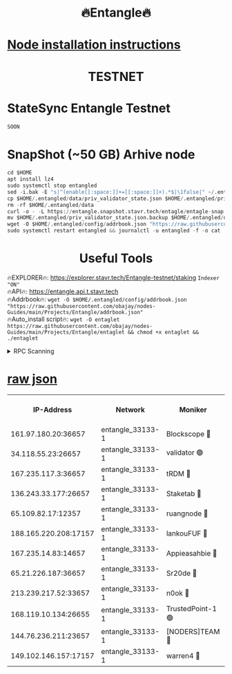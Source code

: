 <h1 align="center"> 🔥Entangle🔥</h1>

[Node installation instructions](https://github.com/obajay/nodes-Guides/tree/main/Projects/Entangle)
=

<h1 align="center"> TESTNET</h1>

# StateSync Entangle Testnet
```python
SOON
```
# SnapShot (~50 GB) Arhive node
```python
cd $HOME
apt install lz4
sudo systemctl stop entangled
sed -i.bak -E "s|^(enable[[:space:]]+=[[:space:]]+).*$|\1false|" ~/.entangled/config/config.toml
cp $HOME/.entangled/data/priv_validator_state.json $HOME/.entangled/priv_validator_state.json.backup
rm -rf $HOME/.entangled/data
curl -o - -L https://entangle.snapshot.stavr.tech/entagle/entagle-snap.tar.lz4 | lz4 -c -d - | tar -x -C $HOME/.entangled --strip-components 2
mv $HOME/.entangled/priv_validator_state.json.backup $HOME/.entangled/data/priv_validator_state.json
wget -O $HOME/.entangled/config/addrbook.json "https://raw.githubusercontent.com/obajay/nodes-Guides/main/Projects/Entangle/addrbook.json"
sudo systemctl restart entangled && journalctl -u entangled -f -o cat
```
 <h1 align="center"> Useful Tools</h1>
 
🔥EXPLORER🔥: https://explorer.stavr.tech/Entangle-testnet/staking        `Indexer "ON"` \
🔥API🔥:      https://entangle.api.t.stavr.tech \
🔥Addrbook🔥: ```wget -O $HOME/.entangled/config/addrbook.json "https://raw.githubusercontent.com/obajay/nodes-Guides/main/Projects/Entangle/addrbook.json"``` \
🔥Auto_install script🔥:  `wget -O entaglet https://raw.githubusercontent.com/obajay/nodes-Guides/main/Projects/Entangle/entaglet && chmod +x entaglet && ./entaglet`


<details>
<summary>RPC Scanning</summary>

<h2 align="center"> We scan nodes in real time every 4 hours. And we provide the final result of RPC endpoints.
We cannot influence the operation of these nodes in any way. </h2>


```python
If Voting Power is higher than 0 --> then the Node is a validator of the network and may be subject to attack and be a potential threat to the chain.
```
```python
We marked such validators with a red symbol
```

</details>

[raw json](https://rpc-check.entangt.stavr.tech/entangt/rpc-entangt-result.json)
=


<table><tr><th>IP-Address</th><th>Network</th><th>Moniker</th><th>Latest Block Height</th><th>Earliest Block Height</th><th>Catching Up</th><th>Tx Index</th><th>Voting Power</th><th>Scan Time</th></tr><tr><td>161.97.180.20:36657</td><td>entangle_33133-1</td><td>Blockscope 🔴</td><td>2350080</td><td>1</td><td>False</td><td>off</td><td>291059846222994</td><td>2024-02-25T05:47:57.927013160UTC</td></tr><tr><td>34.118.55.23:26657</td><td>entangle_33133-1</td><td>validator 🟢</td><td>2350081</td><td>1</td><td>False</td><td>on</td><td>0</td><td>2024-02-25T05:47:58.693896720UTC</td></tr><tr><td>167.235.117.3:36657</td><td>entangle_33133-1</td><td>tRDM 🔴</td><td>2350085</td><td>1</td><td>False</td><td>on</td><td>199417094394449</td><td>2024-02-25T05:48:23.524425931UTC</td></tr><tr><td>136.243.33.177:26657</td><td>entangle_33133-1</td><td>Staketab 🔴</td><td>2350082</td><td>660001</td><td>False</td><td>on</td><td>156690785455373</td><td>2024-02-25T05:48:12.296039723UTC</td></tr><tr><td>65.109.82.17:12357</td><td>entangle_33133-1</td><td>ruangnode 🔴</td><td>2350081</td><td>1312001</td><td>False</td><td>off</td><td>526556153409276</td><td>2024-02-25T05:47:58.294833260UTC</td></tr><tr><td>188.165.220.208:17157</td><td>entangle_33133-1</td><td>lankouFUF 🔴</td><td>2350081</td><td>1910001</td><td>False</td><td>off</td><td>323202266666734</td><td>2024-02-25T05:47:59.090357484UTC</td></tr><tr><td>167.235.14.83:14657</td><td>entangle_33133-1</td><td>Appieasahbie 🔴</td><td>2350085</td><td>2042001</td><td>False</td><td>on</td><td>43255980830113466</td><td>2024-02-25T05:48:23.169707794UTC</td></tr><tr><td>65.21.226.187:36657</td><td>entangle_33133-1</td><td>Sr20de 🔴</td><td>2350080</td><td>2049001</td><td>False</td><td>off</td><td>22890308061143</td><td>2024-02-25T05:47:57.637802563UTC</td></tr><tr><td>213.239.217.52:33657</td><td>entangle_33133-1</td><td>n0ok 🔴</td><td>2350083</td><td>2250083</td><td>False</td><td>off</td><td>46594712833739958</td><td>2024-02-25T05:48:16.697439042UTC</td></tr><tr><td>168.119.10.134:26655</td><td>entangle_33133-1</td><td>TrustedPoint-1 🟢</td><td>2350085</td><td>2268001</td><td>False</td><td>off</td><td>0</td><td>2024-02-25T05:48:23.884171933UTC</td></tr><tr><td>144.76.236.211:23657</td><td>entangle_33133-1</td><td>[NODERS]TEAM 🔴</td><td>2350082</td><td>2304001</td><td>False</td><td>off</td><td>26802013546600375</td><td>2024-02-25T05:48:10.004301637UTC</td></tr><tr><td>149.102.146.157:17157</td><td>entangle_33133-1</td><td>warren4 🔴</td><td>2350082</td><td>2327001</td><td>False</td><td>on</td><td>496689360100447</td><td>2024-02-25T05:48:09.726038037UTC</td></tr></table>
